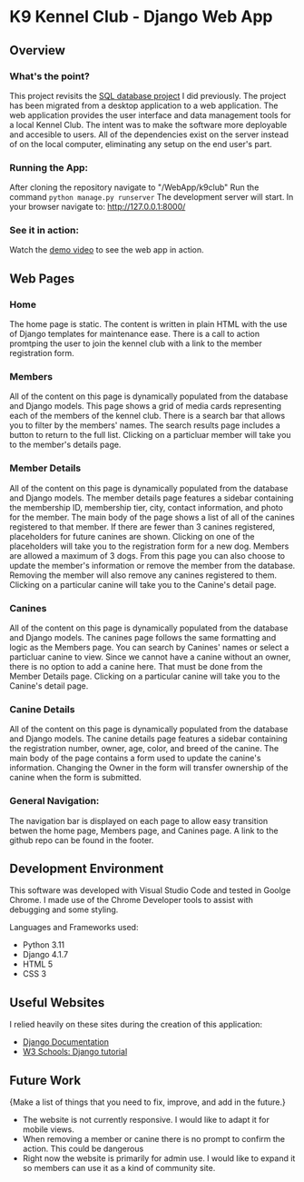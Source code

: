 # K9 Kennel Club - Django Web App

## Overview

### What's the point?
This project revisits the [SQL database project](https://github.com/st3ampunk3d/KennelClub) I did previously. The project has been migrated from a desktop application to a web application.
The web application provides the user interface and data management tools for a local Kennel Club.
The intent was to make the software more deployable and accesible to users. All of the dependencies exist on the server instead of on the local computer, eliminating any setup on the end user's part.

### Running the App:
After cloning the repository navigate to "/WebApp/k9club"
Run the command `python manage.py runserver` The development server will start.
In your browser navigate to: http://127.0.0.1:8000/

### See it in action:
Watch the [demo video](http://youtube.link.goes.here) to see the web app in action.


## Web Pages

### Home
The home page is static. The content is written in plain HTML with the use of Django templates for maintenance ease. There is a call to action promtping the user to join the kennel club with a link to the member registration form.

### Members
All of the content on this page is dynamically populated from the database and Django models.
This page shows a grid of media cards representing each of the members of the kennel club.
There is a search bar that allows you to filter by the members' names. The search results page includes a button to return to the full list.
Clicking on a particluar member will take you to the member's details page.

### Member Details
All of the content on this page is dynamically populated from the database and Django models.
The member details page features a sidebar containing the membership ID, membership tier, city, contact information, and photo for the member. The main body of the page shows a list of all of the canines registered to that member. If there are fewer than 3 canines registered, placeholders for future canines are shown. Clicking on one of the placeholders will take you to the registration form for a new dog. Members are allowed a maximum of 3 dogs.
From this page you can also choose to update the member's information or remove the member from the database. Removing the member will also remove any canines registered to them.
Clicking on a particular canine will take you to the Canine's detail page.

### Canines
All of the content on this page is dynamically populated from the database and Django models.
The canines page follows the same formatting and logic as the Members page.
You can search by Canines' names or select a particluar canine to view. Since we cannot have a canine without an owner, there is no option to add a canine here. That must be done from the Member Details page.
Clicking on a particular canine will take you to the Canine's detail page.

### Canine Details
All of the content on this page is dynamically populated from the database and Django models.
The canine details page features a sidebar containing the registration number, owner, age, color, and breed of the canine. The main body of the page contains a form used to update the canine's information. Changing the Owner in the form will transfer ownership of the canine when the form is submitted.

### General Navigation:
The navigation bar is displayed on each page to allow easy transition betwen the home page, Members page, and Canines page. A link to the github repo can be found in the footer.

## Development Environment

This software was developed with Visual Studio Code and tested in Goolge Chrome. I made use of the Chrome Developer tools to assist with debugging and some styling.

Languages and Frameworks used:
 - Python 3.11
 - Django 4.1.7
 - HTML 5
 - CSS 3

## Useful Websites
I relied heavily on these sites during the creation of this application:
* [Django Documentation](https://www.djangoproject.com/)
* [W3 Schools: Django tutorial](https://www.w3schools.com/django/)

## Future Work

{Make a list of things that you need to fix, improve, and add in the future.}
* The website is not currently responsive. I would like to adapt it for mobile views.
* When removing a member or canine there is no prompt to confirm the action. This could be dangerous
* Right now the website is primarily for admin use. I would like to expand it so members can use it as a kind of community site.